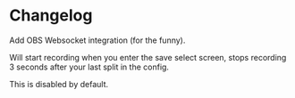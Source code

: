 # Changelog

Add OBS Websocket integration (for the funny).

Will start recording when you enter the save select screen, stops recording 3 seconds after your last split in the config.

This is disabled by default.